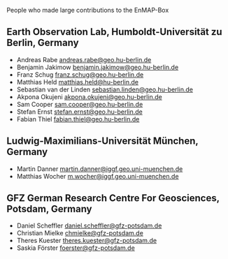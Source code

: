 People who made large contributions to the EnMAP-Box

## Earth Observation Lab, Humboldt-Universität zu Berlin, Germany

* Andreas Rabe <andreas.rabe@geo.hu-berlin.de>
* Benjamin Jakimow <benjamin.jakimow@geo.hu-berlin.de>
* Franz Schug <franz.schug@geo.hu-berlin.de>
* Matthias Held <matthias.held@hu-berlin.de>
* Sebastian van der Linden <sebastian.linden@geo.hu-berlin.de>
* Akpona Okujeni <akpona.okujeni@geo.hu-berlin.de>
* Sam Cooper <sam.cooper@geo.hu-berlin.de>
* Stefan Ernst <stefan.ernst@geo.hu-berlin.de>
* Fabian Thiel <fabian.thiel@geo.hu-berlin.de>

## Ludwig-Maximilians-Universität München, Germany

* Martin Danner <martin.danner@iggf.geo.uni-muenchen.de>
* Matthias Wocher <m.wocher@iggf.geo.uni-muenchen.de>

## GFZ German Research Centre For Geosciences, Potsdam, Germany

* Daniel Scheffler <daniel.scheffler@gfz-potsdam.de>
* Christian Mielke <chmielke@gfz-potsdam.de>
* Theres Kuester <theres.kuester@gfz-potsdam.de>
* Saskia Förster <foerster@gfz-potsdam.de>
